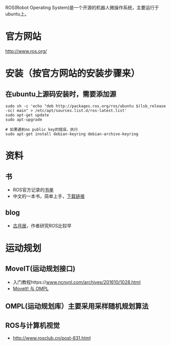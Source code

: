 ROS(Robot Operating System)是一个开源的机器人微操作系统，主要运行于ubuntu上。

# 官方网站
http://www.ros.org/

# 安装（按官方网站的安装步骤来）
## 在ubuntu上源码安装时，需要添加源
```
sudo sh -c 'echo "deb http://packages.ros.org/ros/ubuntu $(lsb_release -sc) main" > /etc/apt/sources.list.d/ros-latest.list'
sudo apt-get update
sudo apt-upgrade

# 如果遇到no public key的错误，执行
sudo apt-get install debian-keyring debian-archive-keyring
``` 

# 资料
## 书
 - ROS官方记录的[书单](http://wiki.ros.org/Books)
 - 中文的一本书，简单上手，[下载链接](https://pan.baidu.com/s/1c3qunG8)

## blog
 - [古月居](http://www.guyuehome.com/)，作者研究ROS比较早

# 运动规划
## MoveIT(运动规划接口)
- 入门教程https://www.ncnynl.com/archives/201610/1028.html
- [MoveIt! 与 OMPL](https://blog.csdn.net/improve100/article/details/50619925)
## OMPL(运动规划库）主要采用采样随机规划算法

## ROS与计算机视觉
- http://www.rosclub.cn/post-831.html